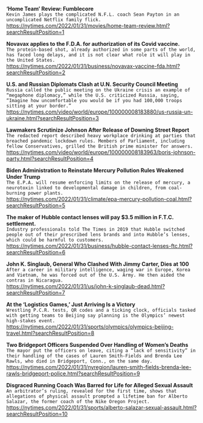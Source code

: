 **‘Home Team’ Review: Fumblecore**\
`Kevin James plays the complicated N.F.L. coach Sean Payton in an uncomplicated Netflix family flick.`\
https://nytimes.com/2022/01/31/movies/home-team-review.html?searchResultPosition=1

**Novavax applies to the F.D.A. for authorization of its Covid vaccine.**\
`The protein-based shot, already authorized in some parts of the world, has faced long delays, and it is not clear what role it will play in the United States.`\
https://nytimes.com/2022/01/31/business/novavax-vaccine-fda.html?searchResultPosition=2

**U.S. and Russian Diplomats Clash at U.N. Security Council Meeting**\
`Russia called the public meeting on the Ukraine crisis an example of “megaphone diplomacy,” while the U.S. criticized Russia, saying, “Imagine how uncomfortable you would be if you had 100,000 troops sitting at your border.”`\
https://nytimes.com/video/world/europe/100000008183880/us-russia-un-ukraine.html?searchResultPosition=3

**Lawmakers Scrutinize Johnson After Release of Downing Street Report**\
`The redacted report described heavy workplace drinking at parties that breached pandemic lockdown rules. Members of Parliament, including fellow Conservatives, grilled the British prime minister for answers.`\
https://nytimes.com/video/world/europe/100000008183963/boris-johnson-party.html?searchResultPosition=4

**Biden Administration to Reinstate Mercury Pollution Rules Weakened Under Trump**\
`The E.P.A. will resume enforcing limits on the release of mercury, a neurotoxin linked to developmental damage in children, from coal-burning power plants.`\
https://nytimes.com/2022/01/31/climate/epa-mercury-pollution-coal.html?searchResultPosition=5

**The maker of Hubble contact lenses will pay $3.5 million in F.T.C. settlement.**\
`Industry professionals told The Times in 2019 that Hubble switched people out of their prescribed lens brands and into Hubble’s lenses, which could be harmful to customers.`\
https://nytimes.com/2022/01/31/business/hubble-contact-lenses-ftc.html?searchResultPosition=6

**John K. Singlaub, General Who Clashed With Jimmy Carter, Dies at 100**\
`After a career in military intelligence, waging war in Europe, Korea and Vietnam, he was forced out of the U.S. Army. He then aided the contras in Nicaragua.`\
https://nytimes.com/2022/01/31/us/john-k-singlaub-dead.html?searchResultPosition=7

**At the ‘Logistics Games,’ Just Arriving Is a Victory**\
`Wrestling P.C.R. tests, QR codes and a ticking clock, officials tasked with getting teams to Beijing say planning is the Olympics’ newest high-stakes event.`\
https://nytimes.com/2022/01/31/sports/olympics/olympics-beijing-travel.html?searchResultPosition=8

**Two Bridgeport Officers Suspended Over Handling of Women’s Deaths**\
`The mayor put the officers on leave, citing a “lack of sensitivity” in their handling of the cases of Lauren Smith-Fields and Brenda Lee Rawls, who died in Bridgeport, Conn., on the same day.`\
https://nytimes.com/2022/01/31/nyregion/lauren-smith-fields-brenda-lee-rawls-bridgeport-police.html?searchResultPosition=9

**Disgraced Running Coach Was Barred for Life for Alleged Sexual Assault**\
`An arbitrator’s ruling, revealed for the first time, shows that allegations of physical assault prompted a lifetime ban for Alberto Salazar, the former coach of the Nike Oregon Project.`\
https://nytimes.com/2022/01/31/sports/alberto-salazar-sexual-assault.html?searchResultPosition=10

